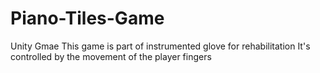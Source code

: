 # Piano-Tiles-Game
Unity Gmae
This game is part of instrumented glove for rehabilitation 
It's controlled by the movement of the player fingers
